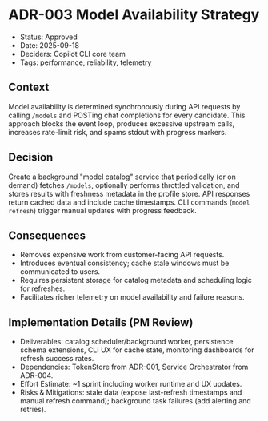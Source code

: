 # ADR-003 Model Availability Strategy

- Status: Approved
- Date: 2025-09-18
- Deciders: Copilot CLI core team
- Tags: performance, reliability, telemetry

## Context
Model availability is determined synchronously during API requests by calling `/models` and POSTing chat completions for every candidate. This approach blocks the event loop, produces excessive upstream calls, increases rate-limit risk, and spams stdout with progress markers.

## Decision
Create a background "model catalog" service that periodically (or on demand) fetches `/models`, optionally performs throttled validation, and stores results with freshness metadata in the profile store. API responses return cached data and include cache timestamps. CLI commands (`model refresh`) trigger manual updates with progress feedback.

## Consequences
- Removes expensive work from customer-facing API requests.
- Introduces eventual consistency; cache stale windows must be communicated to users.
- Requires persistent storage for catalog metadata and scheduling logic for refreshes.
- Facilitates richer telemetry on model availability and failure reasons.

## Implementation Details (PM Review)
- Deliverables: catalog scheduler/background worker, persistence schema extensions, CLI UX for cache state, monitoring dashboards for refresh success rates.
- Dependencies: TokenStore from ADR-001, Service Orchestrator from ADR-004.
- Effort Estimate: ~1 sprint including worker runtime and UX updates.
- Risks & Mitigations: stale data (expose last-refresh timestamps and manual refresh command); background task failures (add alerting and retries).
